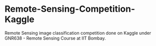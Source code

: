 # Remote-Sensing-Competition-Kaggle
Remote Sensing image classification competition done on Kaggle under GNR638 - Remote Sensing Course at IIT Bombay.
